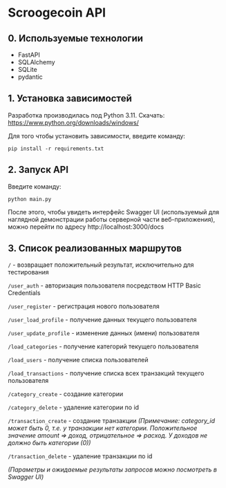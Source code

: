 # Scroogecoin API

## 0. Используемые технологии
- FastAPI
- SQLAlchemy
- SQLite
- pydantic

## 1. Установка зависимостей

Разработка производилась под Python 3.11. Скачать: https://www.python.org/downloads/windows/

Для того чтобы установить зависимости, введите команду:
```commandline
pip install -r requirements.txt
```

## 2. Запуск API

Введите команду:
```commandline
python main.py
```

После этого, чтобы увидеть интерфейс Swagger UI (используемый для наглядной демонстрации работы серверной части веб-приложения), можно перейти по адресу http://localhost:3000/docs

## 3. Список реализованных маршрутов

`/` - возвращает положительный результат, исключительно для тестирования

`/user_auth` - авторизация пользователя посредством HTTP Basic Credentials

`/user_register` - регистрация нового пользователя

`/user_load_profile` - получение данных текущего пользователя

`/user_update_profile` - изменение данных (имени) пользователя

`/load_categories` - получение категорий текущего пользователя

`/load_users` - получение списка пользователей

`/load_transactions` - получение списка всех транзакций текущего пользователя

`/category_create` - создание категории

`/category_delete` - удаление категории по id

`/transaction_create` - создание транзакции *(Примечание: category_id может быть 0, т.е. у транзакции нет категории. Положительное значение amount => доход, отрицательное => расход. У доходов не должно быть категории (0))*

`/transaction_delete` - удаление транзакции по id

*(Параметры и ожидаемые результаты запросов можно посмотреть в Swagger UI)*
